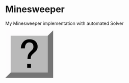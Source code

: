 # Minesweeper
My Minesweeper implementation with automated Solver

![GUI](https://github.com/DavidNHill/Minesweeper/blob/master/Minesweeper/src/minesweeper/resources/ms_question.png)

